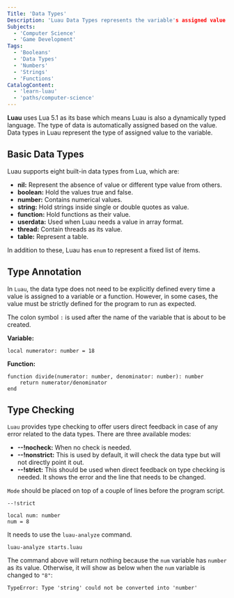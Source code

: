 ```yaml
---
Title: 'Data Types'
Description: 'Luau Data Types represents the variable's assigned value type.'
Subjects:
  - 'Computer Science'
  - 'Game Development'
Tags:
  - 'Booleans'
  - 'Data Types'
  - 'Numbers'
  - 'Strings'
  - 'Functions'
CatalogContent:
  - 'learn-luau'
  - 'paths/computer-science'
---
```


**Luau** uses Lua 5.1 as its base which means Luau is also a dynamically typed language. The type of data is automatically assigned based on the value. Data types in Luau represent the type of assigned value to the variable.

## Basic Data Types

Luau supports eight built-in data types from Lua, which are:

- **nil:** Represent the absence of value or different type value from others.
- **boolean:** Hold the values true and false.
- **number:** Contains numerical values.
- **string:** Hold strings inside single or double quotes as value.
- **function:** Hold functions as their value.
- **userdata:** Used when Luau needs a value in array format.
- **thread:** Contain threads as its value.
- **table:** Represent a table.

In addition to these, Luau has `enum` to represent a fixed list of items.

## Type Annotation

In `Luau`, the data type does not need to be explicitly defined every time a value is assigned to a variable or a function. However, in some cases, the value must be strictly defined for the program to run as expected.

The colon symbol `:` is used after the name of the variable that is about to be created.

**Variable:**

```luau
local numerator: number = 18
```

**Function:**

```luau
function divide(numerator: number, denominator: number): number
    return numerator/denominator
end
```

## Type Checking

`Luau` provides type checking to offer users direct feedback in case of any error related to the data types. There are three available modes:

- **--!nocheck:** When no check is needed.
- **--!nonstrict:** This is used by default, it will check the data type but will not directly point it out.
- **--!strict:** This should be used when direct feedback on type checking is needed. It shows the error and the line that needs to be changed.

`Mode` should be placed on top of a couple of lines before the program script.

```luau
--!strict

local num: number
num = 8
```

It needs to use the `luau-analyze` command.

```script
luau-analyze starts.luau
```

The command above will return nothing because the `num` variable has `number` as its value. Otherwise, it will show as below when the `num` variable is changed to `"8"`:

```script
TypeError: Type 'string' could not be converted into 'number'
```
